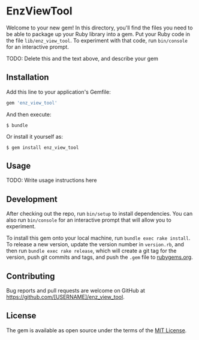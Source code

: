 # EnzViewTool

Welcome to your new gem! In this directory, you'll find the files you need to be able to package up your Ruby library into a gem. Put your Ruby code in the file `lib/enz_view_tool`. To experiment with that code, run `bin/console` for an interactive prompt.

TODO: Delete this and the text above, and describe your gem

## Installation

Add this line to your application's Gemfile:

```ruby
gem 'enz_view_tool'
```

And then execute:

    $ bundle

Or install it yourself as:

    $ gem install enz_view_tool

## Usage

TODO: Write usage instructions here

## Development

After checking out the repo, run `bin/setup` to install dependencies. You can also run `bin/console` for an interactive prompt that will allow you to experiment.

To install this gem onto your local machine, run `bundle exec rake install`. To release a new version, update the version number in `version.rb`, and then run `bundle exec rake release`, which will create a git tag for the version, push git commits and tags, and push the `.gem` file to [rubygems.org](https://rubygems.org).

## Contributing

Bug reports and pull requests are welcome on GitHub at https://github.com/[USERNAME]/enz_view_tool.

## License

The gem is available as open source under the terms of the [MIT License](https://opensource.org/licenses/MIT).
